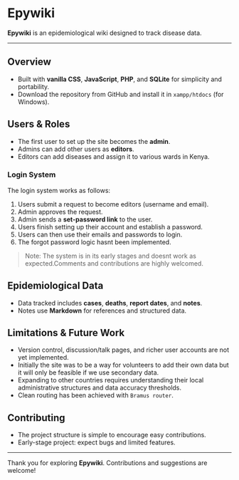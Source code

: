 # Epywiki

**Epywiki** is an epidemiological wiki designed to track disease data.


---

## Overview
- Built with **vanilla CSS**, **JavaScript**, **PHP**, and **SQLite** for simplicity and portability.
- Download the repository from GitHub and install it in `xampp/htdocs` (for Windows).

## Users & Roles

- The first user to set up the site becomes the **admin**.
- Admins can add other users as **editors**.
- Editors can add diseases and assign it to various wards in Kenya.

### Login System

The login system works as follows:

1. Users submit a request to become editors (username and email).
2. Admin approves the request.
3. Admin sends a **set-password link** to the user.
4. Users finish setting up their account and establish a password.
5. Users can then use their emails and passwords to login.
6. The forgot password logic hasnt been implemented.

> Note: The system is in its early stages and doesnt work as expected.Comments and contributions are highly welcomed.

## Epidemiological Data

- Data tracked includes **cases**, **deaths**, **report dates**, and **notes**.
- Notes use **Markdown** for references and structured data.

## Limitations & Future Work

- Version control, discussion/talk pages, and richer user accounts are not yet implemented.
- Initially the site was to be a way for volunteers to add their own data but it will only be feasible if we use secondary data.
- Expanding to other countries requires understanding their local administrative structures and data accuracy thresholds. 
- Clean routing has been achieved with `Bramus router`.

## Contributing

- The project structure is simple to encourage easy contributions.
- Early-stage project: expect bugs and limited features.

---

Thank you for exploring **Epywiki**. Contributions and suggestions are welcome!


